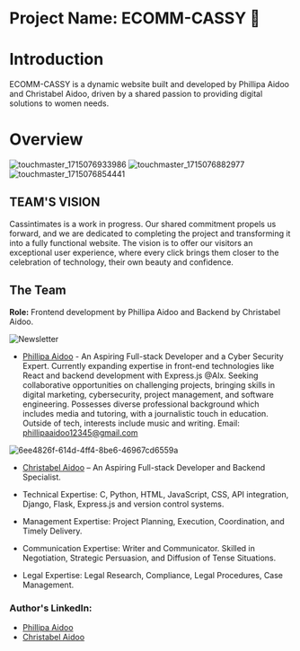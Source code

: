 # Project Name: ECOMM-CASSY 🌟

# Introduction
ECOMM-CASSY is a dynamic website built and developed by Phillipa Aidoo and Christabel Aidoo, driven by a shared passion to providing digital solutions to women needs.

# Overview 
![touchmaster_1715076933986](https://github.com/Mzpenelope/ECOMM-CASSY/assets/129256391/7c3a36cd-9954-412f-b64d-b3750dcbd1cf)
![touchmaster_1715076882977](https://github.com/Mzpenelope/ECOMM-CASSY/assets/129256391/364e7c23-a3a5-4418-99d9-46207acf7493)
![touchmaster_1715076854441](https://github.com/Mzpenelope/ECOMM-CASSY/assets/129256391/9b265944-0f63-4245-9f7c-3ade578968d5)


## TEAM'S VISION
Cassintimates is a work in progress. Our shared commitment propels us forward, and we are dedicated to completing the project and transforming it into a fully functional website.
The vision is to offer our visitors an exceptional user experience, where every click brings them closer to the celebration of technology, their own beauty and confidence.

## The Team
**Role:**
  Frontend development by Phillipa Aidoo and Backend by Christabel Aidoo.

![Newsletter](https://github.com/Mzpenelope/ECOMM-CASSY/assets/129256391/01112b58-2f53-4812-8572-afc415cbea02)
- [Phillipa Aidoo](https://www.linkedin.com/in/phillipananaaidoo) - An Aspiring Full-stack Developer and a Cyber Security Expert. Currently expanding expertise in front-end technologies like React and backend development with Express.js @Alx. Seeking collaborative opportunities on challenging projects, bringing skills in digital marketing, cybersecurity, project management, and software engineering. Possesses diverse professional background which includes media and tutoring, with a journalistic touch in education. Outside of tech, interests include music and writing.
Email: phillipaaidoo12345@gmail.com

![6ee4826f-614d-4ff4-8be6-46967cd6559a](https://github.com/Mzpenelope/ECOMM-CASSY/assets/129256391/01f9d7d3-5318-45bd-8cc5-a674bf1a146c)
- [Christabel Aidoo](https://www.linkedin.com/in/christabel-aidoo) – An Aspiring Full-stack Developer and Backend Specialist.

- Technical Expertise: C, Python, HTML, JavaScript, CSS, API integration, Django, Flask, Express.js and version control systems.

- Management Expertise: Project Planning, Execution, Coordination, and Timely Delivery.

- Communication Expertise: Writer and Communicator. Skilled in Negotiation, Strategic Persuasion, and Diffusion of Tense Situations.

- Legal Expertise: Legal Research, Compliance, Legal Procedures, Case Management.

### Author's LinkedIn:
- [Phillipa Aidoo](https://www.linkedin.com/in/phillipananaaidoo)
- [Christabel Aidoo](https://www.linkedin.com/in/christabel-aidoo)
